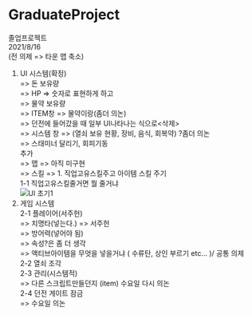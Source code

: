 # GraduateProject
졸업프로젝트  
2021/8/16  
(전 의제 => 타운 맵 축소)
1. UI 시스템(확정)  
=> 돈 보유량  
=> HP => 숫자로 표현하게 하고  
=> 물약 보유량  
=> ITEM창 => 물약이랑(좀더 의논)  
=> 던전에 들어갔을 때 일부 UI나타나는 식으로<삭제>  
=> 시스템 창 => (열쇠 보유 현황, 장비, 음식, 회복약) ?좀더 의논  
=> 스태미너 달리기, 회피기동  
추가  
=> 맵 => 아직 미구현  
=> 스킬 => 1. 직업고유스킬주고 아이템 스킬 주기  
           1-1 직업고유스킬줄거면 뭘 줄거냐  
![UI 초기1](https://user-images.githubusercontent.com/80614927/129846166-f120c754-6d1c-426b-bb92-b12ced749f20.png)  
2. 게임 시스템  
    2-1 플레이어(서주헌)  
    => 치명타(넣는다.) => 서주헌  
    => 방어력(넣어야 됨)  
    => 속성?은 좀 더 생각  
    => 액티브아이템을 무엇을 넣을거냐 ( 수류탄, 상인 부르기 etc... )/ 공통 의제  
    2-2 열쇠 조각  
    2-3 관리(시스템적)    
          => 다른 스크립트만들던지 (item) 수요일 다시 의논  
    2-4 던전 게이트 잠금  
          => 수요일 의논  

